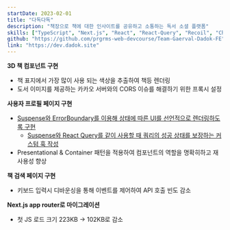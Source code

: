 ```yaml
---
startDate: 2023-02-01
title: "다독다독"
description: "책장으로 책에 대한 인사이트를 공유하고 소통하는 독서 소셜 플랫폼"
skills: ["TypeScript", "Next.js", "React", "React-Query", "Recoil", "Chakra UI"]
github: "https://github.com/prgrms-web-devcourse/Team-Gaerval-Dadok-FE"
link: "https://dev.dadok.site"
---
```


**3D 책 컴포넌트 구현**

- 책 표지에서 가장 많이 사용 되는 색상을 추출하여 책등 렌더링
- 도서 이미지를 제공하는 카카오 서버와의 CORS 이슈를 해결하기 위한 프록시 설정

**사용자 프로필 페이지 구현**

- [Suspense와 ErrorBoundary를 이용해 상태에 따른 UI를 선언적으로 렌더링하도록 구현](https://github.com/prgrms-web-devcourse/Team-Gaerval-Dadok-FE/pull/320)
  - [Suspense와 React Query를 같이 사용할 때 쿼리의 성공 상태를 보장하는 커스텀 훅 작성](https://github.com/prgrms-web-devcourse/Team-Gaerval-Dadok-FE/pull/344)
- Presentational & Container 패턴을 적용하여 컴포넌트의 역할을 명확히하고 재사용성 향상

**책 검색 페이지 구현**

- 키보드 입력시 디바운싱을 통해 이벤트를 제어하여 API 호출 빈도 감소

**Next.js app router로 마이그레이션**

- 첫 JS 로드 크기 223KB -> 102KB로 감소
